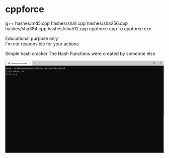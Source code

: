# cppforce   
g++ hashes/md5.cpp hashes/sha1.cpp hashes/sha256.cpp hashes/sha384.cpp hashes/sha512.cpp cppforce.cpp -o cppforce.exe   


Educational purpose only             
I'm not responsible for your actions    

Simple hash cracker
The Hash Functions were created by someone else


<img src="https://github.com/EH30/cppforce/blob/master/cppforce_example.JPG" >
